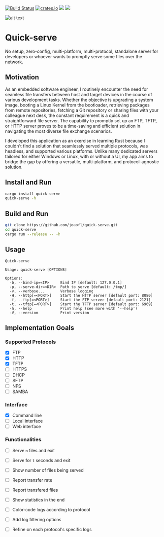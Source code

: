 [![Build Status](https://github.com/joaofl/quick-serve/actions/workflows/rust.yml/badge.svg)](https://github.com/joaofl/quick-serve/actions/workflows/rust.yml)
[![crates.io](https://img.shields.io/crates/v/quick-serve.svg)](https://crates.io/crates/quick-serve)
![](https://tokei.rs/b1/github/joaofl/quick-serve?category=code)
[![](https://deps.rs/repo/github/joaofl/quick-serve/status.svg)](https://deps.rs/repo/github/joaofl/quick-serve)

![alt text](logo.png "Logo")

# Quick-serve
No setup, zero-config, multi-platform, multi-protocol, standalone server for developers or whoever wants to promptly 
serve some files over the network.

## Motivation

As an embedded software engineer, I routinely encounter the need for seamless file transfers between host and target 
devices in the course of various development tasks. Whether the objective is upgrading a system image, booting a Linux 
Kernel from the bootloader, retrieving packages from remote repositories, fetching a Git repository or sharing files with 
your colleague next desk, the constant requirement is a quick and straightforward file server. The capability to promptly 
set up an FTP, TFTP, or HTTP server proves to be a time-saving and efficient solution in navigating the most diverse 
file exchange scenarios.

I developed this application as an exercise in learning Rust because I couldn't find a solution that seamlessly served 
multiple protocols, was headless, and supported various platforms. Unlike many dedicated servers tailored for either 
Windows or Linux, with or without a UI, my app aims to bridge the gap by offering a versatile, multi-platform, and 
protocol-agnostic solution.

## Install and Run

```sh
cargo install quick-serve
quick-serve -h
```

## Build and Run

```sh
git clone https://github.com/joaofl/quick-serve.git
cd quick-serve
cargo run --release -- -h
```

## Usage

```shell
Quick-serve

Usage: quick-serve [OPTIONS]

Options:
  -b, --bind-ip=<IP>     Bind IP [default: 127.0.0.1]
  -p, --serve-dir=<DIR>  Path to serve [default: /tmp/]
  -v, --verbose...       Verbose logging
  -H, --http[=<PORT>]    Start the HTTP server [default port: 8080]
  -f, --ftp[=<PORT>]     Start the FTP server [default port: 2121]
  -t, --tftp[=<PORT>]    Start the TFTP server [default port: 6969]
  -h, --help             Print help (see more with '--help')
  -V, --version          Print version
```

## Implementation Goals

### Supported Protocols
- [x] FTP
- [x] HTTP
- [x] TFTP
- [ ] HTTPS
- [ ] DHCP
- [ ] SFTP
- [ ] NFS
- [ ] SAMBA

### Interface
- [x] Command line
- [ ] Local interface
- [ ] Web interface

### Functionalities
- [ ] Serve `n` files and exit
- [ ] Serve for `t` seconds and exit
- [ ] Show number of files being served
- [ ] Report transfer rate
- [ ] Report transfered files
- [ ] Show statistics in the end
- [ ] Color-code logs according to protocol
- [ ] Add log filtering options
- [ ] Refine on each protocol's specific logs

